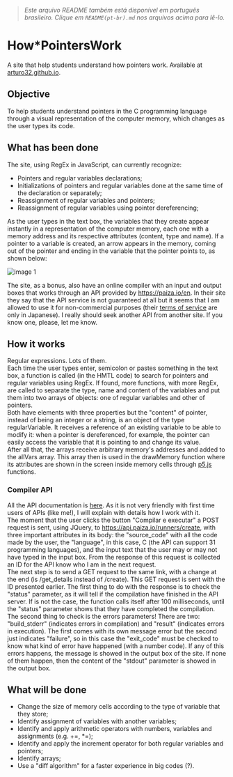 > *Este arquivo README também está disponível em português brasileiro. Clique em `README(pt-br).md` nos arquivos acima para lê-lo.*


# How\*PointersWork
A site that help students understand how pointers work. Available at <a href = "https://arturo32.github.io">arturo32.github.io</a>.

## Objective
To help students understand pointers in the C programming language through a visual representation of the computer memory, which changes as the user types its code.

## What has been done
The site, using RegEx in JavaScript, can currently recognize:
* Pointers and regular variables declarations;
* Initializations of pointers and regular variables done at the same time of the declaration or separately;
* Reassignment of regular variables and pointers;
* Reassignment of regular variables using pointer dereferencing;

As the user types in the text box, the variables that they create appear instantly in a representation of the computer memory, each one with a memory address and its respective attributes (content, type and name). If a pointer to a variable is created, an arrow appears in the memory, coming out of the pointer and ending in the variable that the pointer points to, as shown below: 

![image 1](https://github.com/arturo32/arturo32.github.io/blob/master/images/example_1.png)



The site, as a bonus, also have an online compiler with an input and output boxes that works through an API provided by https://paiza.io/en. In their site they say that the API service is not guaranteed at all but it seems that I am allowed to use it for non-commercial purposes (their <a href="https://paiza.jp/guide/kiyaku">terms of service</a> are only in Japanese). I really should seek another API from another site. If you know one, please, let me know. 

## How it works
Regular expressions. Lots of them. <br/>
Each time the user types enter, semicolon or pastes something in the text box, a function is called (in the HMTL code) to search for pointers and regular variables using RegEx. If found, more functions, with more RegEx, are called to separate the type, name and content of the variables and put them into two arrays of objects: one of regular variables and other of pointers. <br/>
Both have elements with three properties but the "content" of pointer, instead of being an integer or a string, is an object of the type regularVariable. It receives a reference of an existing variable to be able to modify it: when a pointer is dereferenced, for example, the pointer can easily access the variable that it is pointing to and change its value. <br/>
After all that, the arrays receive arbitrary memory's addresses and added to the allVars array. This array then is used in the drawMemory function where its attributes are shown in the screen inside memory cells through <a href="https://p5js.org/">p5.js</a> functions.

### Compiler API
All the API documentation is <a href = "http://api.paiza.io/docs/swagger/#!/runners/" >here</a>. As it is not very friendly with first time users of APIs (like me!), I will explain with details how I work with it. <br/>
The moment that the user clicks the button "Compilar e executar" a POST request is sent, using JQuery, to https://api.paiza.io/runners/create, with three important attributes in its body: the "source_code" with all the code made by the user, the "language", in this case, C (the API can support 31 programming languages), and the input text that the user may or may not have typed in the input box. From the response of this request is collected an ID for the API know who I am in the next request. <br/>
The next step is to send a GET request to the same link, with a change at the end (is /get_details instead of /create). This GET request is sent with the ID presented earlier. The first thing to do with the response is to check the "status" parameter, as it will tell if the compilation have finished in the API server. If is not the case, the function calls itself after 100 milliseconds, until the "status" parameter shows that they have completed the compilation. <br/>
The second thing to check is the errors parameters! There are two: "build_stderr" (indicates errors in compilation) and "result" (indicates errors in execution). The first comes with its own message error but the second just indicates "failure", so in this case the "exit_code" must be checked to know what kind of error have happened (with a number code). If any of this errors happens, the message is showed in the output box of the site. If none of them happen, then the content of the "stdout" parameter is showed in the output box.


## What will be done
* Change the size of memory cells according to the type of variable that they store;
* Identify assignment of variables with another variables;
* Identify and apply arithmetic operators with numbers, variables and assignments (e.g. +=, \*=);
* Identify and apply the increment operator for both regular variables and pointers; 
* Identify arrays;
* Use a "diff algorithm" for a faster experience in big codes (?).


